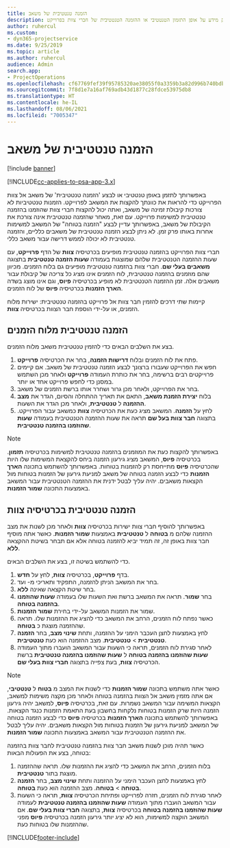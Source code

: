 ```yaml
---
title: הזמנה טנטטיבית של משאב
description: נושא זה מספק מידע על אופן התזמון הטנטטיבי או ההזמנה הטנטטיבית של חברי צוות בפרוייקט.
author: ruhercul
ms.custom:
- dyn365-projectservice
ms.date: 9/25/2019
ms.topic: article
ms.author: ruhercul
audience: Admin
search.app:
- ProjectOperations
ms.openlocfilehash: cf67769fef39f95785320ae38055f0a3359b3a82d996b740bdb5d51e864f3d56
ms.sourcegitcommit: 7f8d1e7a16af769adb43d1877c28fdce53975db8
ms.translationtype: HT
ms.contentlocale: he-IL
ms.lasthandoff: 08/06/2021
ms.locfileid: "7005347"
---
```

# <a name="soft-book-a-resource"></a>הזמנה טנטטיבית של משאב

[!include [banner](../includes/psa-now-project-operations.md)]

[!INCLUDE[cc-applies-to-psa-app-3.x](../includes/cc-applies-to-psa-app-3x.md)]

באפשרותך לתזמן באופן טנטטיבי או לבצע 'הזמנה טנטטיבית' של משאב אל צוות הפרוייקט כדי להראות את כוונתך להקצות את המשאב לפרוייקט. הזמנות טנטטיביות לא צורכות קיבולת זמינה של משאב, ואתה יכול להקצות חברי צוות שהוזמנו בהזמנה טנטטיבית למשימות פרוייקט. עם זאת, מאחר שהזמנה טנטטיבית אינה צורכת את הקיבולת של משאב, באפשרותך עדיין לבצע "הזמנה בטוחה" של המשאב למשימות אחרות באותו פרק זמן. לא ניתן לבצע הזמנה טנטטיבית של משאבים כלליים, והזמנה טנטטיבית לא יכולה לממש דרישה עבור משאב כללי.

חברי צוות הפרוייקט בהזמנה טנטטיבית מופיעים בכרטיסיה **צוות** של הדף **פרוייקט**, עם שעות ההזמנה הטנטטיבית שלהם שמוצגות בעמודה **שעות הזמנה טנטטיבית** בתצוגה **משאבים בעלי שם**. חברי צוות בהזמנה טנטטיבית מופיעים גם בלוח הזמנים. מכיוון שהם מוזמנים בהזמנה טנטטיבית, לוח הזמנים אינו מציג כל צריכה של קיבולת עבור משאבים אלה. זמן ההזמנה הטנטטיבית לא מופיע בכרטיסיה **פיוס**, וגם אינו מוצג בשדה **הארך הזמנות** בכרטיסיה **פיוס** של לוח הזמנים. 

קיימות שתי דרכים להזמין חבר צוות אל פרוייקט בהזמנה טנטטיבית: ישירות מלוח הזמנים, או על-ידי הוספת חבר הצוות בכרטיסיה **צוות**. 

## <a name="soft-book-from-the-schedule-board"></a>הזמנה טנטטיבית מלוח הזמנים
בצע את השלבים הבאים כדי להזמין טנטטיבית משאב מלוח הזמנים. 

1. פתח את לוח הזמנים ובלוח **דרישות הזמנה**, בחר את הכרטיסיה **פרוייקט**.
2. חפש את הפרוייקט שעבורו ברצונך לבצע הזמנה טנטטיבית של משאב. אם קיימים פרוייקטים רבים ברשימה, בחר את כותרת העמודה **פרוייקט** ולאחר מכן השתמש במסנן כדי לחפש פרוייקט אחד או יותר.
3. בחר את הפרוייקט, ולאחר מכן גרור ושחרר אותו ברשת הזמנים של משאב.
5. בלוח **יצירת הזמנת משאב**, התאם את תאריך ההתחלה והסיום, הגדר את **מצב ההזמנה** ל **טנטטיבית**, ולאחר מכן הגדר את השעות. 
6. לחץ על **הזמנה**. המשאב מציג כעת את הכרטיסיה **צוות** כמשאב עבור הפרוייקט. בתצוגה **חבר צוות בעל שם** תראה את שעות ההזמנה הטנטטיבית בעמודה **שעות שהוזמנו בהזמנה טנטטיבית**‬‬.

> [!NOTE]
> באפשרותך להקצות כעת את המוזמנים בהזמנה טנטטיבית למשימות‬‬ בכרטיסיה **תזמון**. בכרטיסיה **פיוס**, המשאב מציג גירעון הזמנה ביחס להקצאת המשימות שלו היות שהכרטיסיה **פיוס** מתייחסת רק להזמנות בטוחות. באפשרותך להשתמש בתכונה **הארך הזמנות** כדי לבצע הזמנה בטוחה של משאב למניעת גירעון של הזמנות בטוחות מול הקצאות משאבים. יהיה עליך לבטל ידנית את ההזמנה הטנטטיבית‬‬ עבור המשאב באמצעות התכונה **שמור הזמנות**.

## <a name="soft-book-on-the-team-tab"></a>הזמנה טנטטיבית‬‬ בכרטיסיה צוות

באפשרותך להוסיף חברי צוות ישירות בכרטיסיה **צוות** ולאחר מכן לשנות את מצב ההזמנה שלהם מ **בטוחה** ל **טנטטיבית‬** באמצעות **שמור הזמנות**. כאשר אתה מוסיף חבר צוות באופן זה, זה תמיד יביא להזמנה בטוחה אלא אם תבחר בשיטת ההקצאה **ללא**.

כדי להשתמש בשיטה זו, בצע את השלבים הבאים.

1. בדף **פרוייקט**, בכרטיסיה **צוות**, לחץ על **חדש**.
2. בחר את המשאב הניתן להזמנה, התפקיד ותאריכי מ- ועד.
3. בחר שיטת הקצאה שאינה **ללא**.
4. בחר **שמור**. תראה את המשאב ברשת ואת השעות שלו בעמודה **שעות שהוזמנו בהזמנה בטוחה‬‬**.
5. שמור את הזמנות המשאב על-ידי בחירת **שמור הזמנות**.
6. כאשר נפתח לוח הזמנים, הרחב את המשאב כדי להציג את ההזמנות שלו. תראה שההזמנה מוצגת כ **בטוחה**.
7. לחץ באמצעות לחצן העכבר הימני על ההזמנה, ותחת **שינוי מצב**, בחר **הזמנה טנטטיבית** \> **טנטטיבית**. מצב ההזמנה הוא כעת **טנטטיבית**.
8. לאחר סגירת לוח הזמנים, תראה כי השעות עבור המשאב הועברו מתוך העמודה ‏‫**שעות שהוזמנו בהזמנה בטוחה**‬‬ ל **שעות שהוזמנו בהזמנה טנטטיבית**‬‬ ברשת הכרטיסיה **צוות**, בעת צפייה בתצוגה **חברי צוות בעלי שם**.

> [!NOTE]
> כאשר אתה משתמש בתכונה **שמור הזמנות** כדי לשנות את המצב מ **בטוח** ל **טנטטיבי**, אם אתה מזמין משאב אל הצוות בהזמנה בטוחה ולאחר מכן מקצה משימות למשאב, הקצאות המשימה עבור המשאב נשמרות. עם זאת, בכרטיסיה **פיוס**, למשאב יהיה גירעון הזמנה היות שרק הזמנות בטוחות נלקחות בחשבון בעת התאמת הזמנות כנגד הקצאות. באפשרותך להשתמש בתכונה **הארך הזמנות** בכרטיסיה **פיוס** כדי לבצע הזמנה בטוחה של המשאב למניעת גירעון של הזמנות בטוחות מול הקצאות משאבים. יהיה עליך לבטל את ההזמנה הטנטטיבית‬‬ עבור המשאב באמצעות התכונה **שמור הזמנות**.

כאשר תהיה מוכן לשנות משאב חבר צוות בהזמנה טנטטיבית לחבר צוות בהזמנה בטוחה, בצע את הפעולות הבאות:

1. בלוח הזמנים, הרחב את המשאב כדי להציג את ההזמנות שלו. תראה שההזמנה מוצגת בתור **טנטטיבית**.
2. לחץ באמצעות לחצן העכבר הימני על ההזמנה ותחת **שינוי מצב**, בחר **הזמנה בטוחה** \> **בטוחה**. מצב ההזמנה הוא כעת **בטוחה**.
3. לאחר סגירת לוח הזמנים, חזרה לפרוייקט ופתיחת הכרטיסיה **צוות**, תראה כי השעות עבור המשאב הועברו מתוך העמודה **שעות שהוזמנו בהזמנה טנטטיבית**‬‬‬‬ לעמודה **שעות שהוזמנו בהזמנה בטוחה** בכרטיסיה **צוות**, בתצוגה **חברי צוות בעלי שם**. אם המשאב הוקצה למשימות, הוא לא יציג יותר גירעון הזמנה בכרטיסיה **פיוס** מפני שההזמנות שלו בטוחות כעת.



[!INCLUDE[footer-include](../includes/footer-banner.md)]